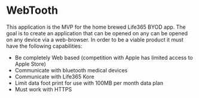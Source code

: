 # WebTooth

This application is the MVP for the home brewed Life365 BYOD app.  The goal is to create an application 
that can be opened on any can be opened on any device via a web-browser.  In order to be a viable product
it must have the following capabilities:

* Be completely Web based (competition with Apple has limited access to Apple Store)
* Communicate with bluetooth medical devices
* Communicate with Life365 Kore
* Limit data foot print for use with 100MB per month data plan
* Must work with HTTPS